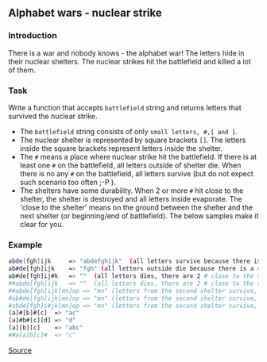 ## Alphabet wars - nuclear strike

### Introduction

There is a war and nobody knows - the alphabet war!
The letters hide in their nuclear shelters. The nuclear strikes hit the battlefield and killed a lot of them.

### Task

Write a function that accepts `battlefield` string and returns letters that survived the nuclear strike.

*   The `battlefield` string consists of only `small letters, #,[ and ]`.
*   The nuclear shelter is represented by square brackets `[]`. The letters inside the square brackets represent letters inside the shelter.
*   The `#` means a place where nuclear strike hit the battlefield. If there is at least one `#` on the battlefield, all letters outside of shelter die. When there is no any `#` on the battlefield, all letters survive (but do not expect such scenario too often ;-P ).
*   The shelters have some durability. When 2 or more `#` hit close to the shelter, the shelter is destroyed and all letters inside evaporate. The 'close to the shelter' means on the ground between the shelter and the next shelter (or beginning/end of battlefield). The below samples make it clear for you.

### Example

```bash
abde[fgh]ijk     => "abdefghijk"  (all letters survive because there is no # )
ab#de[fgh]ijk    => "fgh" (all letters outside die because there is a # )
ab#de[fgh]ij#k   => ""  (all letters dies, there are 2 # close to the shellter )
##abde[fgh]ijk   => ""  (all letters dies, there are 2 # close to the shellter )
##abde[fgh]ijk[mn]op => "mn" (letters from the second shelter survive, there is no # close)
#ab#de[fgh]ijk[mn]op => "mn" (letters from the second shelter survive, there is no # close)
#abde[fgh]i#jk[mn]op => "mn" (letters from the second shelter survive, there is only 1 # close)
[a]#[b]#[c]  => "ac"
[a]#b#[c][d] => "d"
[a][b][c]    => "abc"
##a[a]b[c]#  => "c"
```

[Source](https://www.codewars.com/kata/alphabet-wars-nuclear-strike/train/python)